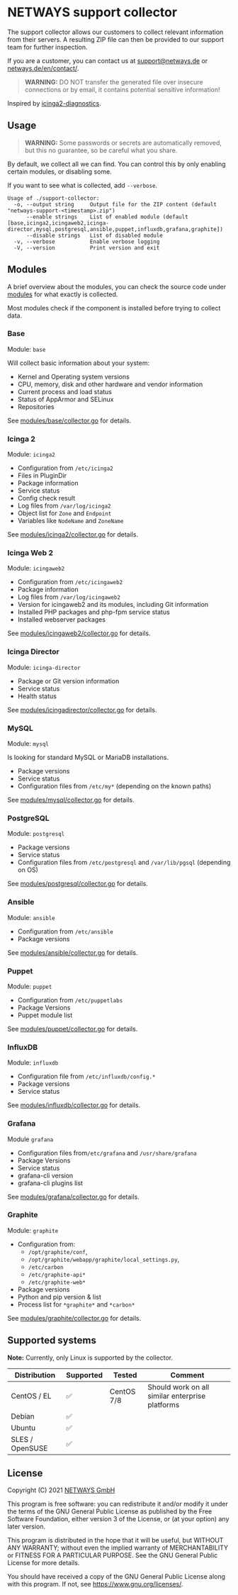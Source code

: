 # NETWAYS support collector

<!-- NOTE: Update `Readme` const in `main.go` when changing the text here -->

The support collector allows our customers to collect relevant information from their servers.
A resulting ZIP file can then be provided to our support team for further inspection.

If you are a customer, you can contact us at [support@netways.de](mailto:support@netways.de) or
[netways.de/en/contact/](https://www.netways.de/en/contact/).

> **WARNING:** DO NOT transfer the generated file over insecure connections or by
email, it contains potential sensitive information!

Inspired by [icinga2-diagnostics](https://github.com/Icinga/icinga2-diagnostics).

## Usage

> **WARNING:** Some passwords or secrets are automatically removed, but this no guarantee, so be careful what you share.

By default, we collect all we can find. You can control this by only enabling certain modules, or disabling some.

If you want to see what is collected, add `--verbose`.

```
Usage of ./support-collector:
  -o, --output string     Output file for the ZIP content (default "netways-support-<timestamp>.zip")
      --enable strings    List of enabled module (default [base,icinga2,icingaweb2,icinga-director,mysql,postgresql,ansible,puppet,influxdb,grafana,graphite])
      --disable strings   List of disabled module
  -v, --verbose           Enable verbose logging
  -V, --version           Print version and exit
```

## Modules

A brief overview about the modules, you can check the source code under [modules](modules) for what exactly is collected.

Most modules check if the component is installed before trying to collect data.

### Base

Module: `base`

Will collect basic information about your system:

* Kernel and Operating system versions
* CPU, memory, disk and other hardware and vendor information
* Current process and load status
* Status of AppArmor and SELinux
* Repositories

See [modules/base/collector.go](modules/base/collector.go) for details.

### Icinga 2

Module: `icinga2`

* Configuration from `/etc/icinga2`
* Files in PluginDir
* Package information
* Service status
* Config check result
* Log files from `/var/log/icinga2`
* Object list for `Zone` and `Endpoint`
* Variables like `NodeName` and `ZoneName`

See [modules/icinga2/collector.go](modules/icinga2/collector.go) for details.

### Icinga Web 2

Module: `icingaweb2`

* Configuration from `/etc/icingaweb2`
* Package information
* Log files from `/var/log/icingaweb2`
* Version for icingaweb2 and its modules, including Git information
* Installed PHP packages and php-fpm service status
* Installed webserver packages

See [modules/icingaweb2/collector.go](modules/icingaweb2/collector.go) for details.

### Icinga Director

Module: `icinga-director`

* Package or Git version information
* Service status
* Health status

See [modules/icingadirector/collector.go](modules/icingadirector/collector.go) for details.

### MySQL

Module: `mysql`

Is looking for standard MySQL or MariaDB installations.

* Package versions
* Service status
* Configuration files from `/etc/my*` (depending on the known paths)

See [modules/mysql/collector.go](modules/mysql/collector.go) for details.

### PostgreSQL

Module: `postgresql`

* Package versions
* Service status
* Configuration files from `/etc/postgresql` and `/var/lib/pgsql` (depending on OS)

See [modules/postgresql/collector.go](modules/postgresql/collector.go) for details.

### Ansible

Module: `ansible`

* Configuration from `/etc/ansible` 
* Package versions

See [modules/ansible/collector.go](modules/ansible/collector.go) for details.

### Puppet

Module: `puppet`

* Configuration from `/etc/puppetlabs`
* Package Versions
* Puppet module list

See [modules/puppet/collector.go](modules/puppet/collector.go) for details.

### InfluxDB

Module: `influxdb`

* Configuration file from `/etc/influxdb/config.*`
* Package versions
* Service status

See [modules/influxdb/collector.go](modules/influxdb/collector.go) for details.

### Grafana

Module `grafana`

* Configuration files from`/etc/grafana` and `/usr/share/grafana`
* Package Versions
* Service status
* grafana-cli version
* grafana-cli plugins list

See [modules/grafana/collector.go](modules/grafana/collector.go) for details.

### Graphite

Module: `graphite`

* Configuration from:
  * `/opt/graphite/conf`,
  * `/opt/graphite/webapp/graphite/local_settings.py`,
  * `/etc/carbon`
  * `/etc/graphite-api*`
  * `/etc/graphite-web*`
* Package versions
* Python and pip version & list
* Process list for `*graphite*` and `*carbon*`

See [modules/graphite/collector.go](modules/graphite/collector.go) for details.

## Supported systems

**Note:** Currently, only Linux is supported by the collector.

Distribution    | Supported | Tested      | Comment
----------------|-----------|-------------|--------
CentOS / EL     | ✅️ | CentOS 7/8️ | Should work on all similar enterprise platforms
Debian          | ✅ |
Ubuntu          | ✅ |
SLES / OpenSUSE | ✅ |

## License

Copyright (C) 2021 [NETWAYS GmbH](mailto:info@netways.de)

This program is free software: you can redistribute it and/or modify it under the terms of the GNU General Public
License as published by the Free Software Foundation, either version 3 of the License, or
(at your option) any later version.

This program is distributed in the hope that it will be useful, but WITHOUT ANY WARRANTY; without even the implied
warranty of MERCHANTABILITY or FITNESS FOR A PARTICULAR PURPOSE. See the GNU General Public License for more details.

You should have received a copy of the GNU General Public License along with this program. If not,
see <https://www.gnu.org/licenses/>.
